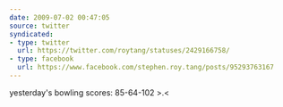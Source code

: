 ```yaml
---
date: 2009-07-02 00:47:05
source: twitter
syndicated:
- type: twitter
  url: https://twitter.com/roytang/statuses/2429166758/
- type: facebook
  url: https://www.facebook.com/stephen.roy.tang/posts/95293763167
---
```


yesterday's bowling scores: 85-64-102 &gt;.&lt;